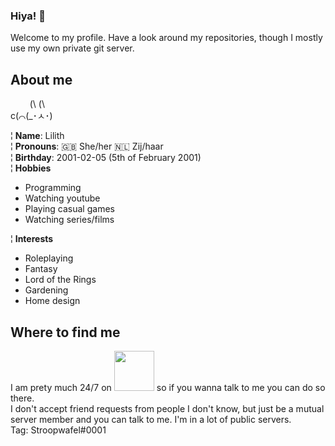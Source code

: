 ### Hiya! 👋

Welcome to my profile. Have a look around my repositories, though I mostly use my own private git server.

## About me

⠀⠀⠀(\ (\\  
c(⌒(_･ㅅ･)   

¦ **Name**: Lilith  
¦ **Pronouns**: 🇬🇧 She/her 🇳🇱 Zij/haar  
¦ **Birthday**: 2001-02-05 (5th of February 2001)  
¦ **Hobbies**  
  * Programming
  * Watching youtube
  * Playing casual games
  * Watching series/films  

¦ **Interests**
  * Roleplaying
  * Fantasy
  * Lord of the Rings
  * Gardening
  * Home design

## Where to find me
I am prety much 24/7 on <img src="https://discord.com/assets/2f71ab5383293f63985ac8d5c632b3d4.png" width="64px"/> so if you wanna talk to me you can do so there.  
I don't accept friend requests from people I don't know, but just be a mutual server member and you can talk to me. I'm in a lot of public servers.  
Tag: Stroopwafel#0001


<!--
**Stroopwafe1/Stroopwafe1** is a ✨ _special_ ✨ repository because its `README.md` (this file) appears on your GitHub profile.

Here are some ideas to get you started:

- 🔭 I’m currently working on ...
- 🌱 I’m currently learning ...
- 👯 I’m looking to collaborate on ...
- 🤔 I’m looking for help with ...
- 💬 Ask me about ...
- 📫 How to reach me: ...
- 😄 Pronouns: ...
- ⚡ Fun fact: ...
-->
